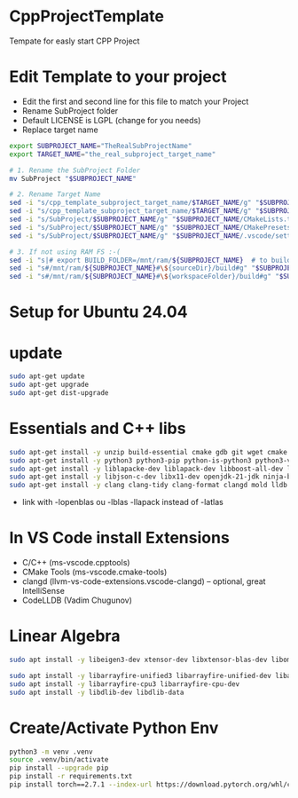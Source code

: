 # CppProjectTemplate 

Tempate for easly start CPP Project

# Edit Template to your project

* Edit the first and second line for this file to match your Project
* Rename SubProject folder
* Default LICENSE is LGPL (change for you needs)
* Replace target name

```bash
export SUBPROJECT_NAME="TheRealSubProjectName"
export TARGET_NAME="the_real_subproject_target_name"

# 1. Rename the SubProject Folder
mv SubProject "$SUBPROJECT_NAME"

# 2. Rename Target Name
sed -i "s/cpp_template_subproject_target_name/$TARGET_NAME/g" "$SUBPROJECT_NAME/CMakeLists.txt" 
sed -i "s/cpp_template_subproject_target_name/$TARGET_NAME/g" "$SUBPROJECT_NAME/CMakePresets.json" 
sed -i "s/SubProject/$SUBPROJECT_NAME/g" "$SUBPROJECT_NAME/CMakeLists.txt"
sed -i "s/SubProject/$SUBPROJECT_NAME/g" "$SUBPROJECT_NAME/CMakePresets.json"
sed -i "s/SubProject/$SUBPROJECT_NAME/g" "$SUBPROJECT_NAME/.vscode/settings.json"

# 3. If not using RAM FS :-(
sed -i "s|# export BUILD_FOLDER=/mnt/ram/${SUBPROJECT_NAME}  # to build in RAM FS|# export BUILD_FOLDER=build|" "$SUBPROJECT_NAME/CMakeLists.txt"
sed -i "s#/mnt/ram/${SUBPROJECT_NAME}#\${sourceDir}/build#g" "$SUBPROJECT_NAME/CMakePresets.json"
sed -i "s#/mnt/ram/${SUBPROJECT_NAME}#\${workspaceFolder}/build#g" "$SUBPROJECT_NAME/.vscode/settings.json"
```

# Setup for Ubuntu 24.04

# update

```bash
sudo apt-get update
sudo apt-get upgrade
sudo apt-get dist-upgrade
```

# Essentials and C++ libs

```bash
sudo apt-get install -y unzip build-essential cmake gdb git wget cmake libfmt-dev libblas-dev libopenblas-dev libfftw3-dev
sudo apt-get install -y python3 python3-pip python-is-python3 python3-venv
sudo apt-get install -y liblapacke-dev liblapack-dev libboost-all-dev libopencv-dev libhdf5-dev
sudo apt-get install -y libjson-c-dev libx11-dev openjdk-21-jdk ninja-build gnuplot vim libcpuinfo-dev libspdlog-dev
sudo apt-get install -y clang clang-tidy clang-format clangd mold lldb cmake ccache pkg-config
```

- link with -lopenblas ou -lblas -llapack instead of -latlas

# In VS Code install Extensions

- C/C++ (ms-vscode.cpptools)
- CMake Tools (ms-vscode.cmake-tools)
- clangd (llvm-vs-code-extensions.vscode-clangd) – optional, great IntelliSense
- CodeLLDB (Vadim Chugunov)

# Linear Algebra 

```bash
sudo apt install -y libeigen3-dev xtensor-dev libxtensor-blas-dev libomp-dev

sudo apt install -y libarrayfire-unified3 libarrayfire-unified-dev libarrayfire-opencl3
sudo apt install -y libarrayfire-cpu3 libarrayfire-cpu-dev
sudo apt install -y libdlib-dev libdlib-data
```

# Create/Activate Python Env

```bash
python3 -m venv .venv
source .venv/bin/activate
pip install --upgrade pip
pip install -r requirements.txt
pip install torch==2.7.1 --index-url https://download.pytorch.org/whl/cpu
```




